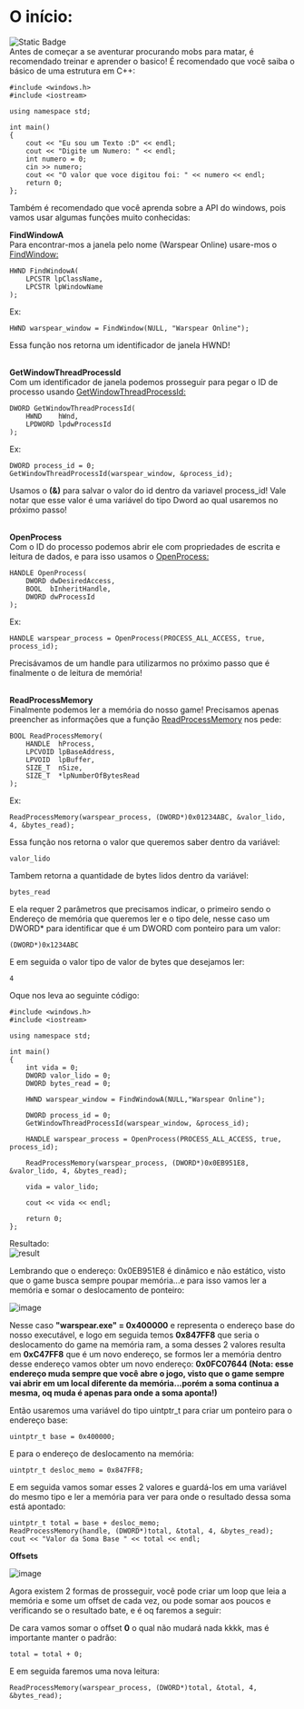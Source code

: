 # O início:
![Static Badge](https://img.shields.io/badge/require-c%2B%2B-%20?style=flat&logo=windows&color=red)
<br>Antes de começar a se aventurar procurando mobs para matar, é recomendado treinar e aprender o basico!
É recomendado que você saiba o básico de uma estrutura em C++:
    
    #include <windows.h>
    #include <iostream>
    
    using namespace std;
    
    int main()
    {
    	cout << "Eu sou um Texto :D" << endl;
    	cout << "Digite um Numero: " << endl;
    	int numero = 0;
    	cin >> numero;
    	cout << "O valor que voce digitou foi: " << numero << endl;
    	return 0;
    };

Também é recomendado que você aprenda sobre a API do windows, pois vamos usar algumas funções muito conhecidas:
<br>

**FindWindowA**
<br>
Para encontrar-mos a janela pelo nome (Warspear Online) usare-mos o [FindWindow:](https://docs.microsoft.com/en-us/windows/win32/api/winuser/nf-winuser-findwindowa)

    HWND FindWindowA(
        LPCSTR lpClassName,
        LPCSTR lpWindowName
    );

Ex:

    HWND warspear_window = FindWindow(NULL, "Warspear Online");
Essa função nos retorna um identificador de janela HWND!<br><br>

**GetWindowThreadProcessId**
<br>
Com um identificador de janela podemos prosseguir para pegar o ID de processo usando [GetWindowThreadProcessId:](https://docs.microsoft.com/en-us/windows/win32/api/winuser/nf-winuser-getwindowthreadprocessid)

    DWORD GetWindowThreadProcessId(
        HWND    hWnd,
        LPDWORD lpdwProcessId
    );
Ex:


    DWORD process_id = 0;
    GetWindowThreadProcessId(warspear_window, &process_id);

Usamos o **(&)** para salvar o valor do id dentro da variavel process_id!
Vale notar que esse valor é uma variável do tipo Dword ao qual usaremos no próximo passo!<br><br>

**OpenProcess**
<br>
Com o ID do processo podemos abrir ele com propriedades de escrita e leitura de dados, e para isso usamos o [OpenProcess:](https://docs.microsoft.com/en-us/windows/win32/api/processthreadsapi/nf-processthreadsapi-openprocess)

    HANDLE OpenProcess(
        DWORD dwDesiredAccess,
        BOOL  bInheritHandle,
        DWORD dwProcessId
    );
Ex:

    HANDLE warspear_process = OpenProcess(PROCESS_ALL_ACCESS, true, process_id);

Precisávamos de um handle para utilizarmos no próximo passo que é finalmente o de leitura de memória!<br><br>

**ReadProcessMemory**
<br>
Finalmente podemos ler a memória do nosso game!
Precisamos apenas preencher as informações que a função [ReadProcessMemory](https://learn.microsoft.com/en-us/windows/win32/api/memoryapi/nf-memoryapi-readprocessmemory) nos pede:

    BOOL ReadProcessMemory(
        HANDLE  hProcess,
        LPCVOID lpBaseAddress,
        LPVOID  lpBuffer,
        SIZE_T  nSize,
        SIZE_T  *lpNumberOfBytesRead
    );

Ex:

    ReadProcessMemory(warspear_process, (DWORD*)0x01234ABC, &valor_lido, 4, &bytes_read);

Essa função nos retorna o valor que queremos saber dentro da variável:

    valor_lido

Tambem retorna a quantidade de bytes lidos dentro da variável:

    bytes_read

E ela requer 2 parâmetros que precisamos indicar, o primeiro sendo o Endereço de memória que queremos ler e o tipo dele, nesse caso um DWORD* para identificar que é um DWORD com ponteiro para um valor:

    (DWORD*)0x1234ABC
E em seguida o valor tipo de valor de bytes que desejamos ler:

    4

Oque nos leva ao seguinte código:

    #include <windows.h>
    #include <iostream>
    
    using namespace std;
    
    int main()
    {
    	int vida = 0;
    	DWORD valor_lido = 0;
    	DWORD bytes_read = 0;
    
    	HWND warspear_window = FindWindowA(NULL,"Warspear Online");
    
    	DWORD process_id = 0;
    	GetWindowThreadProcessId(warspear_window, &process_id);
    
    	HANDLE warspear_process = OpenProcess(PROCESS_ALL_ACCESS, true, process_id);
    
    	ReadProcessMemory(warspear_process, (DWORD*)0x0EB951E8, &valor_lido, 4, &bytes_read);
    	
    	vida = valor_lido;
    
    	cout << vida << endl;
    
    	return 0;
    };
Resultado:<br>
![result](https://github.com/user-attachments/assets/240ab3c3-8609-427d-93e0-a5ae53147367)


Lembrando que o endereço: 0x0EB951E8 é dinâmico e não estático, visto que o game busca sempre poupar memória...e para isso vamos ler a memória e somar o deslocamento de ponteiro:

![image](https://github.com/user-attachments/assets/af08e948-7433-4235-aca5-fb131180d1a7)

Nesse caso **"warspear.exe" = 0x400000** e representa o endereço base do nosso executável, e logo em seguida temos **0x847FF8** que seria o deslocamento do game na memória ram, a soma desses 2 valores resulta em
**0xC47FF8** que é um novo endereço, se formos ler a memória dentro desse endereço vamos obter um novo endereço: **0x0FC07644 
(Nota: esse endereço muda sempre que você abre o jogo, visto que o game sempre vai abrir em um local diferente da memória...porém a soma continua a mesma, oq muda é apenas para onde a soma aponta!)**

Então usaremos uma variável do tipo uintptr_t para criar um ponteiro para o endereço base:

    uintptr_t base = 0x400000;
E para o endereço de deslocamento na memória:

    uintptr_t desloc_memo = 0x847FF8;
E em seguida vamos somar esses 2 valores e guardá-los em uma variável do mesmo tipo e ler a memória para ver para onde o resultado dessa soma está apontado:

    uintptr_t total = base + desloc_memo;
    ReadProcessMemory(handle, (DWORD*)total, &total, 4, &bytes_read);
	cout << "Valor da Soma Base " << total << endl;

**Offsets**

![image](https://github.com/user-attachments/assets/134752c7-113a-4b8d-b1a7-e7708b9667bd)

Agora existem 2 formas de prosseguir, você pode criar um loop que leia a memória e some um offset de cada vez, ou pode somar aos poucos e verificando se o resultado bate, e é oq faremos a seguir:

De cara vamos somar o offset **0** o qual não mudará nada kkkk, mas é importante manter o padrão:

    total = total + 0;

E em seguida faremos uma nova leitura:

    ReadProcessMemory(warspear_process, (DWORD*)total, &total, 4, &bytes_read);

